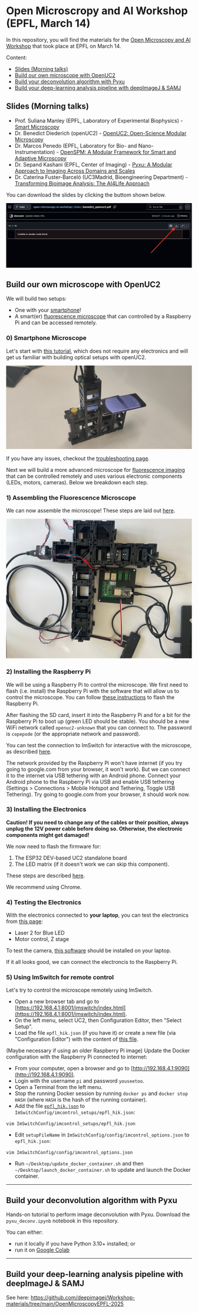 # Open Microscropy and AI Workshop (EPFL, March 14)

In this repository, you will find the materials for the [Open Microscopy and AI Workshop](https://www.epfl-open-microscopy.com/) that took place at EPFL on March 14.

Content:
- [Slides (Morning talks)](#slides-morning-talks)
- [Build our own microscope with OpenUC2](#build-our-own-microscope-with-openuc2)
- [Build your deconvolution algorithm with Pyxu](#build-your-deconvolution-algorithm-with-pyxu)
- [Build your deep-learning analysis pipeline with deepImageJ & SAMJ](#build-your-deep-learning-analysis-pipeline-with-deepimagej--samj)

## Slides (Morning talks)

- Prof. Suliana Manley (EPFL, Laboratory of Experimental Biophysics) - [Smart Microscopy]()
- Dr. Benedict Diederich (openUC2) - [OpenUC2: Open-Science Modular Microscopy](slides/benedict_openuc2.pdf)
- Dr. Marcos Penedo (EPFL, Laboratory for Bio- and Nano-Instrumentation) - [OpenSPM: A Modular Framework for Smart and Adaptive Microscopy]()
- Dr. Sepand Kashani (EPFL, Center of Imaging) - [Pyxu: A Modular Approach to Imaging Across Domains and Scales](slides/sepand_pyxu.pdf)
- Dr. Caterina Fuster-Barceló (UC3Madrid, Bioengineering Department) - [Transforming Bioimage Analysis: The AI4Life Approach]()

You can download the slides by clicking the buttom shown below.

![Download slides](downloading_slides.png)


## Build our own microscope with OpenUC2

We will build two setups:

- One with your [smartphone](https://openuc2.github.io/docs/Toolboxes/DiscoveryCore/ENGLISH/coreMicroscope/#tutorial-smartphone-microscope)!
- A smart(er) [fluorescence microscope](https://openuc2.github.io/docs/Toolboxes/DiscoveryFluorescence/LED_Fluoresence_microscope) that can controlled by a Raspberry Pi and can be accessed remotely.


### 0) Smartphone Microscope

Let's start with [this tutorial](https://openuc2.github.io/docs/Toolboxes/DiscoveryCore/ENGLISH/coreMicroscope/#tutorial-smartphone-microscope), which does not require any electronics and will get us familiar with building optical setups with openUC2.

![Smartphone Microscope](smartphone_microscope.png)

If you have any issues, checkout the [troubleshooting page](https://openuc2.github.io/docs/Toolboxes/DiscoveryCore/ENGLISH/coreTroubleshoot/#troubleshooting-and-improving-the-smartphone-microscope).

Next we will build a more advanced microscope for [fluorescence imaging](https://openuc2.github.io/docs/Toolboxes/DiscoveryFluorescence/LED_Fluoresence_microscope) that can be controlled remotely and uses various electronic components (LEDs, motors, cameras). Below we breakdown each step.

### 1) Assembling the Fluorescence Microscope

We can now assemble the microscope! These steps are laid out [here](https://openuc2.github.io/docs/Toolboxes/DiscoveryFluorescence/LED_Fluoresence_microscope/#step-1-assemble-the-microscope).

![Smart Microscope](smart_microscope.jpeg)


### 2) Installing the Raspberry Pi

We will be using a Raspberry Pi to control the microscope. We first need to flash (i.e. install) the Raspberry Pi with the software that will allow us to control the microscope. You can follow [these instructions](https://openuc2.github.io/docs/ImSwitch/ImSwitchOnRaspi/#how-to-use-the-pre-built-image) to flash the Raspberry Pi.

After flashing the SD card, insert it into the Raspberry Pi and for a bit for the Raspberry Pi to boot up (green LED should be stable). You should be a new WiFi network called `openuc2-unknown` that you can connect to. The password is `copepode` (or the appropriate network and password).

You can test the connection to ImSwitch for interactive with the microscope, as described [here](https://openuc2.github.io/docs/ImSwitch/ImSwitchOnRaspi/#connecting-to-the-raspberry-pi).

The network provided by the Raspberry Pi won't have internet (if you try going to google.com from your browser, it won't work). But we can connect it to the internet via USB tethering with an Android phone. Connect your Android phone to the Raspberry Pi via USB and enable USB tethering (Settings > Connections > Mobile Hotspot and Tethering, Toggle USB Tethering). Try going to google.com from your browser, it should work now.

### 3) Installing the Electronics

**Caution! If you need to change any of the cables or their position, always unplug the 12V power cable before doing so. Otherwise, the electronic components might get damaged!**

We now need to flash the firmware for:

1. The ESP32 DEV-based UC2 standalone board
2. The LED matrix (if it doesn't work we can skip this component).

These steps are described [here](https://openuc2.github.io/docs/Toolboxes/DiscoveryFluorescence/LED_Fluoresence_microscope/#22-flashing-the-esp32-firmware).

We recommend using Chrome.

### 4) Testing the Electronics

With the electronics connected to **your laptop**, you can test the electronics from [this page](https://youseetoo.github.io/indexWebSerialTest.html):
- Laser 2 for Blue LED
- Motor control, Z stage

To test the camera, [this software](https://openuc2.github.io/docs/Toolboxes/DiscoveryInterferometer/SoftwareTutorial/#install-mvs-app-for-camera-utilization) should be installed on your laptop.

If it all looks good, we can connect the electroncis to the Raspberry Pi.

### 5) Using ImSwitch for remote control

Let's try to control the microscope remotely using ImSwitch. 

- Open a new browser tab and go to [https://192.168.4.1:8001/imswitch/index.html](https://192.168.4.1:8001/imswitch/index.html).
- On the left menu, select UC2, then Configuration Editor, then "Select Setup".
- Load the file `epfl_hik.json` (if you have it) or create a new file (via "Configuration Editor") with the content of [this file](epfl_hik.json).

(Maybe necessary if using an older Raspberry Pi image) Update the Docker configuration with the Raspberry Pi connected to internet:

- From your computer, open a browser and go to [http://192.168.4.1:9090](http://192.168.4.1:9090).
- Login with the username `pi` and password `youseetoo`.
- Open a Terminal from the left menu. 
- Stop the running Docker session by running `docker ps` and `docker stop HASH` (where `HASH` is the hash of the running container).
- Add the file [`epfl_hik.json`](epfl_hik.json) to `ImSwitchConfig/imcontrol_setups/epfl_hik.json`: 
```
vim ImSwitchConfig/imcontrol_setups/epfl_hik.json
```
- Edit `setupFileName` in `ImSwitchConfig/config/imcontrol_options.json` to `epfl_hik.json`:
```
vim ImSwitchConfig/config/imcontrol_options.json
```
- Run `~/Desktop/update_docker_container.sh` and then `~/Desktop/launch_docker_container.sh` to update and launch the Docker container.

---

## Build your deconvolution algorithm with Pyxu

Hands-on tutorial to perform image deconvolution with Pyxu.
Download the `pyxu_deconv.ipynb` notebook in this repository.

You can either:

- run it locally if you have Python 3.10+ installed; or
- run it on [Google Colab](https://colab.research.google.com/drive/13TjiPVKLJXU-ZfwK0OsG0LYckOIj83q2?usp=sharing)

---
## Build your deep-learning analysis pipeline with deepImageJ & SAMJ

See here: https://github.com/deepimagej/Workshop-materials/tree/main/OpenMicroscopyEPFL-2025
